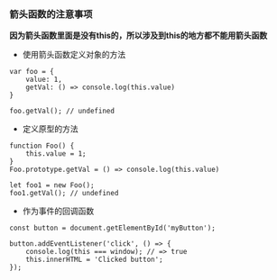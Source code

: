 ### 箭头函数的注意事项

**因为箭头函数里面是没有this的，所以涉及到this的地方都不能用箭头函数**

- 使用箭头函数定义对象的方法
```
var foo = {
    value: 1,
    getVal: () => console.log(this.value)
}

foo.getVal(); // undefined
```

- 定义原型的方法
```
function Foo() {
    this.value = 1;
}
Foo.prototype.getVal = () => console.log(this.value)

let foo1 = new Foo();
foo1.getVal(); // undefined
```

- 作为事件的回调函数
```
const button = document.getElementById('myButton');

button.addEventListener('click', () => {
    console.log(this === window); // => true
    this.innerHTML = 'Clicked button';
});
```